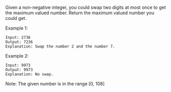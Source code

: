Given a non-negative integer, you could swap two digits at most once to get the maximum valued number. Return the maximum valued number you could get.

Example 1:
```
Input: 2736
Output: 7236
Explanation: Swap the number 2 and the number 7.
```
Example 2:
```
Input: 9973
Output: 9973
Explanation: No swap.
```
Note:
The given number is in the range [0, 108]
